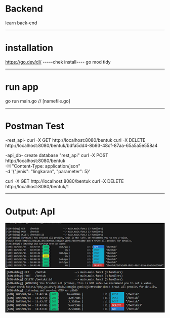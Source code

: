# Backend
learn back-end 

----------------------------------------------------------------
# installation
https://go.dev/dl/
-----chek install----
go mod tidy


----------------------------------------------------------------
# run app
go run main.go // [namefile.go]

----------------------------------------------------------------
# Postman Test
-rest_api-
curl -X GET http://localhost:8080/bentuk
curl -X DELETE http://localhost:8080/bentuk/bdfa5dd4-8b93-48cf-87aa-65a5a5e558a4

-api_db- 
create database "rest_api"
curl -X POST http://localhost:8080/bentuk \
-H "Content-Type: application/json" \
-d '{"jenis": "lingkaran", "parameter": 5}'

curl -X GET http://localhost:8080/bentuk
curl -X DELETE http://localhost:8080/bentuk/1

----------------------------------------------------------------
# Output: ApI 
![alt text]({549954DE-51B0-42AF-AA44-A7D5E2C8930B}.png)
![alt text]({9C699A3D-EDCC-4A7D-8446-0A9E69648C52}.png)

